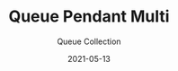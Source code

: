 ---
subtitle: "Queue Collection"
image_secondary: "img/2831aff8b9c2aa80357bcafebc2c719a4e414b88-2400x1200.png"
description: "Queue%20is%20a%20linear%20LED%20pendant%20system%20with%20limitless%20potential%2C%20designed%20for%20flexible%20installation%20and%20an%20inviting%20presence.%A0These%20modular%20bars%20of%20light%20connect%20via%20linear%20sliding%20joints%20and%20hang%20from%20stainless%20steel%20wire%20loops%2C%20allowing%20for%20custom%20compositions%20tailored%20to%20the%20needs%20of%20the%20space.%A0"
category: "Pendants"
designer: "Rbw"
tags: 
  - "Pendants"
title: "Queue Pendant Multi"
href: "https://rbw.com/products/queue-pendant-multi/132-ddif_ino-pcxx-22-277_10_din"
image_primary: "img/QP_default.jpg"
manufacturer: "Rich Brilliant Willing"
slug: "/manufacturers/rbw/pendants/rbw-queue-pendant-multi"
date: "2021-05-13"
---